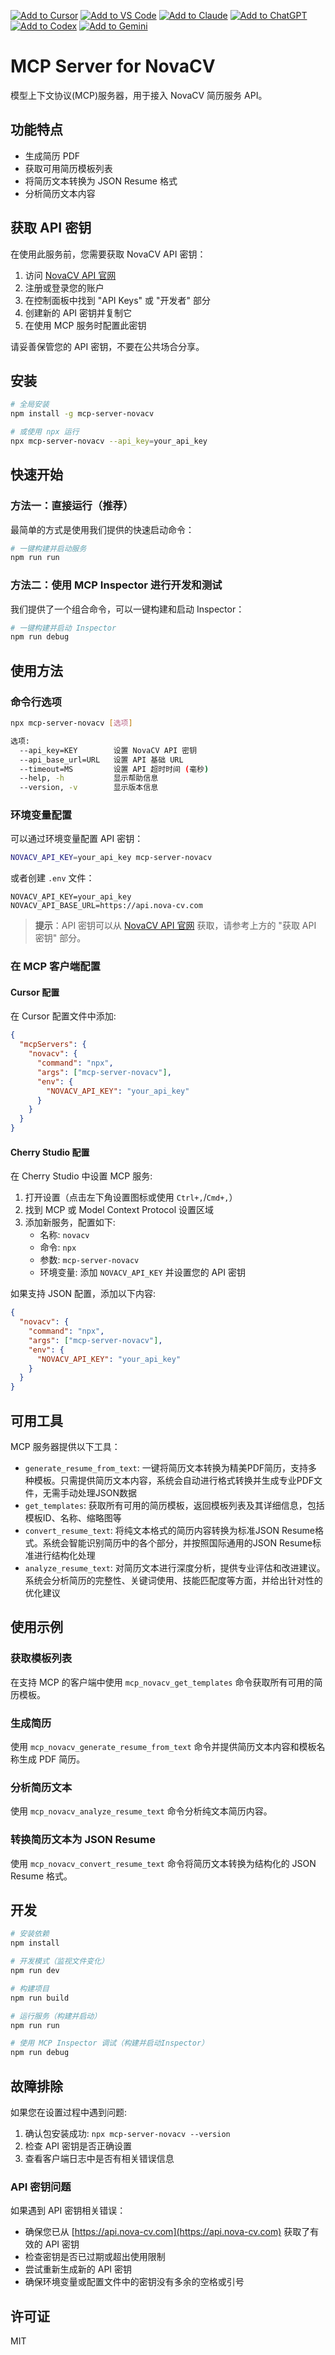 [![Add to Cursor](https://fastmcp.me/badges/cursor_dark.svg)](https://fastmcp.me/MCP/Details/624/novacv)
[![Add to VS Code](https://fastmcp.me/badges/vscode_dark.svg)](https://fastmcp.me/MCP/Details/624/novacv)
[![Add to Claude](https://fastmcp.me/badges/claude_dark.svg)](https://fastmcp.me/MCP/Details/624/novacv)
[![Add to ChatGPT](https://fastmcp.me/badges/chatgpt_dark.svg)](https://fastmcp.me/MCP/Details/624/novacv)
[![Add to Codex](https://fastmcp.me/badges/codex_dark.svg)](https://fastmcp.me/MCP/Details/624/novacv)
[![Add to Gemini](https://fastmcp.me/badges/gemini_dark.svg)](https://fastmcp.me/MCP/Details/624/novacv)

# MCP Server for NovaCV

模型上下文协议(MCP)服务器，用于接入 NovaCV 简历服务 API。

## 功能特点

- 生成简历 PDF
- 获取可用简历模板列表
- 将简历文本转换为 JSON Resume 格式
- 分析简历文本内容

## 获取 API 密钥

在使用此服务前，您需要获取 NovaCV API 密钥：

1. 访问 [NovaCV API 官网](https://api.nova-cv.com)
2. 注册或登录您的账户
3. 在控制面板中找到 "API Keys" 或 "开发者" 部分
4. 创建新的 API 密钥并复制它
5. 在使用 MCP 服务时配置此密钥

请妥善保管您的 API 密钥，不要在公共场合分享。

## 安装

```bash
# 全局安装
npm install -g mcp-server-novacv

# 或使用 npx 运行
npx mcp-server-novacv --api_key=your_api_key
```

## 快速开始

### 方法一：直接运行（推荐）

最简单的方式是使用我们提供的快速启动命令：

```bash
# 一键构建并启动服务
npm run run
```

### 方法二：使用 MCP Inspector 进行开发和测试

我们提供了一个组合命令，可以一键构建和启动 Inspector：

```bash
# 一键构建并启动 Inspector
npm run debug
```

## 使用方法

### 命令行选项

```bash
npx mcp-server-novacv [选项]

选项:
  --api_key=KEY        设置 NovaCV API 密钥
  --api_base_url=URL   设置 API 基础 URL
  --timeout=MS         设置 API 超时时间 (毫秒)
  --help, -h           显示帮助信息
  --version, -v        显示版本信息
```

### 环境变量配置

可以通过环境变量配置 API 密钥：

```bash
NOVACV_API_KEY=your_api_key mcp-server-novacv
```

或者创建 `.env` 文件：

```
NOVACV_API_KEY=your_api_key
NOVACV_API_BASE_URL=https://api.nova-cv.com
```

> **提示**：API 密钥可以从 [NovaCV API 官网](https://api.nova-cv.com) 获取，请参考上方的 "获取 API 密钥" 部分。

### 在 MCP 客户端配置

#### Cursor 配置

在 Cursor 配置文件中添加:

```json
{
  "mcpServers": {
    "novacv": {
      "command": "npx",
      "args": ["mcp-server-novacv"],
      "env": {
        "NOVACV_API_KEY": "your_api_key"
      }
    }
  }
}
```

#### Cherry Studio 配置

在 Cherry Studio 中设置 MCP 服务:

1. 打开设置（点击左下角设置图标或使用 `Ctrl+,`/`Cmd+,`）
2. 找到 MCP 或 Model Context Protocol 设置区域
3. 添加新服务，配置如下:
   - 名称: `novacv`
   - 命令: `npx`
   - 参数: `mcp-server-novacv`
   - 环境变量: 添加 `NOVACV_API_KEY` 并设置您的 API 密钥

如果支持 JSON 配置，添加以下内容:

```json
{
  "novacv": {
    "command": "npx",
    "args": ["mcp-server-novacv"],
    "env": {
      "NOVACV_API_KEY": "your_api_key"
    }
  }
}
```

## 可用工具

MCP 服务器提供以下工具：

- `generate_resume_from_text`: 一键将简历文本转换为精美PDF简历，支持多种模板。只需提供简历文本内容，系统会自动进行格式转换并生成专业PDF文件，无需手动处理JSON数据
- `get_templates`: 获取所有可用的简历模板，返回模板列表及其详细信息，包括模板ID、名称、缩略图等
- `convert_resume_text`: 将纯文本格式的简历内容转换为标准JSON Resume格式。系统会智能识别简历中的各个部分，并按照国际通用的JSON Resume标准进行结构化处理
- `analyze_resume_text`: 对简历文本进行深度分析，提供专业评估和改进建议。系统会分析简历的完整性、关键词使用、技能匹配度等方面，并给出针对性的优化建议

## 使用示例

### 获取模板列表

在支持 MCP 的客户端中使用 `mcp_novacv_get_templates` 命令获取所有可用的简历模板。

### 生成简历

使用 `mcp_novacv_generate_resume_from_text` 命令并提供简历文本内容和模板名称生成 PDF 简历。

### 分析简历文本

使用 `mcp_novacv_analyze_resume_text` 命令分析纯文本简历内容。

### 转换简历文本为 JSON Resume

使用 `mcp_novacv_convert_resume_text` 命令将简历文本转换为结构化的 JSON Resume 格式。

## 开发

```bash
# 安装依赖
npm install

# 开发模式（监视文件变化）
npm run dev

# 构建项目
npm run build

# 运行服务（构建并启动）
npm run run

# 使用 MCP Inspector 调试（构建并启动Inspector）
npm run debug
```

## 故障排除

如果您在设置过程中遇到问题:

1. 确认包安装成功: `npx mcp-server-novacv --version`
2. 检查 API 密钥是否正确设置
3. 查看客户端日志中是否有相关错误信息

### API 密钥问题

如果遇到 API 密钥相关错误：

- 确保您已从 [https://api.nova-cv.com](https://api.nova-cv.com) 获取了有效的 API 密钥
- 检查密钥是否已过期或超出使用限制
- 尝试重新生成新的 API 密钥
- 确保环境变量或配置文件中的密钥没有多余的空格或引号

## 许可证

MIT 
